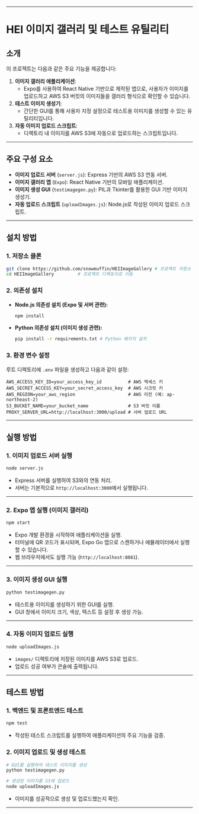 
---

# HEI 이미지 갤러리 및 테스트 유틸리티

## 소개

이 프로젝트는 다음과 같은 주요 기능을 제공합니다:
1. **이미지 갤러리 애플리케이션**:
   - Expo를 사용하여 React Native 기반으로 제작된 앱으로, 사용자가 이미지를 업로드하고 AWS S3 버킷의 이미지들을 갤러리 형식으로 확인할 수 있습니다.
2. **테스트 이미지 생성기**:
   - 간단한 GUI를 통해 사용자 지정 설정으로 테스트용 이미지를 생성할 수 있는 유틸리티입니다.
3. **자동 이미지 업로드 스크립트**:
   - 디렉토리 내 이미지를 AWS S3에 자동으로 업로드하는 스크립트입니다.

---

## 주요 구성 요소

- **이미지 업로드 서버** (`server.js`): Express 기반의 AWS S3 연동 서버.
- **이미지 갤러리 앱** (`Expo`): React Native 기반의 모바일 애플리케이션.
- **이미지 생성 GUI** (`testimagegen.py`): PIL과 Tkinter를 활용한 GUI 기반 이미지 생성기.
- **자동 업로드 스크립트** (`uploadImages.js`): Node.js로 작성된 이미지 업로드 스크립트.

---

## 설치 방법

### 1. 저장소 클론
   ```bash
   git clone https://github.com/snowmuffin/HEIImageGallery # 프로젝트 저장소 클론
   cd HEIImageGallery         # 프로젝트 디렉토리로 이동
   ```

### 2. 의존성 설치
- **Node.js 의존성 설치 (Expo 및 서버 관련):**
  ```bash
  npm install
  ```
- **Python 의존성 설치 (이미지 생성 관련):**
  ```bash
  pip install -r requirements.txt # Python 패키지 설치
  ```

### 3. 환경 변수 설정
루트 디렉토리에 `.env` 파일을 생성하고 다음과 같이 설정:
```plaintext
AWS_ACCESS_KEY_ID=your_access_key_id          # AWS 액세스 키
AWS_SECRET_ACCESS_KEY=your_secret_access_key  # AWS 시크릿 키
AWS_REGION=your_aws_region                    # AWS 리전 (예: ap-northeast-2)
S3_BUCKET_NAME=your_bucket_name               # S3 버킷 이름
PROXY_SERVER_URL=http://localhost:3000/upload # 서버 업로드 URL
```

---

## 실행 방법

### 1. 이미지 업로드 서버 실행
```bash
node server.js
```
- Express 서버를 실행하여 S3와의 연동 처리.
- 서버는 기본적으로 `http://localhost:3000`에서 실행됩니다.

---

### 2. Expo 앱 실행 (이미지 갤러리)
```bash
npm start
```
- Expo 개발 환경을 시작하여 애플리케이션을 실행.
- 터미널에 QR 코드가 표시되며, Expo Go 앱으로 스캔하거나 에뮬레이터에서 실행할 수 있습니다.
- 웹 브라우저에서도 실행 가능 (`http://localhost:8081`).

---

### 3. 이미지 생성 GUI 실행
```bash
python testimagegen.py
```
- 테스트용 이미지를 생성하기 위한 GUI를 실행.
- GUI 창에서 이미지 크기, 색상, 텍스트 등 설정 후 생성 가능.

---

### 4. 자동 이미지 업로드 실행
```bash
node uploadImages.js
```
- `images/` 디렉토리에 저장된 이미지를 AWS S3로 업로드.
- 업로드 성공 여부가 콘솔에 출력됩니다.

---

## 테스트 방법

### 1. 백엔드 및 프론트엔드 테스트
```bash
npm test
```
-  작성된 테스트 스크립트를 실행하여 애플리케이션의 주요 기능을 검증.

### 2. 이미지 업로드 및 생성 테스트
```bash
# GUI를 실행하여 테스트 이미지를 생성
python testimagegen.py

# 생성된 이미지를 S3에 업로드
node uploadImages.js
```
- 이미지를 성공적으로 생성 및 업로드했는지 확인.

---

